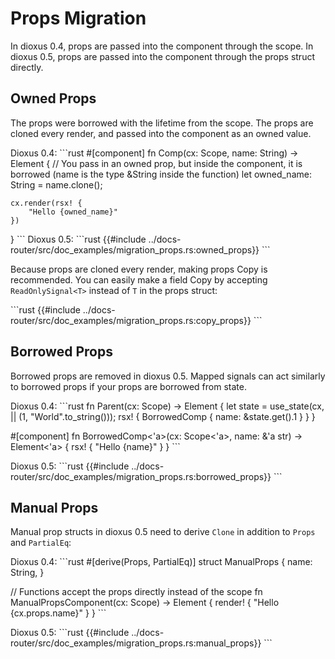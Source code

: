 # Props Migration

In dioxus 0.4, props are passed into the component through the scope. In dioxus 0.5, props are passed into the component through the props struct directly.

## Owned Props

The props were borrowed with the lifetime from the scope. The props are cloned every render, and passed into the component as an owned value.

Dioxus 0.4:
\```rust
#[component]
fn Comp(cx: Scope, name: String) -> Element {
    // You pass in an owned prop, but inside the component, it is borrowed (name is the type &String inside the function)
    let owned_name: String = name.clone();

    cx.render(rsx! {
        "Hello {owned_name}"
    })
}
\```
Dioxus 0.5:
\```rust
{{#include ../docs-router/src/doc_examples/migration_props.rs:owned_props}}
\```

Because props are cloned every render, making props Copy is recommended. You can easily make a field Copy by accepting `ReadOnlySignal<T>` instead of `T` in the props struct:

\```rust
{{#include ../docs-router/src/doc_examples/migration_props.rs:copy_props}}
\```

## Borrowed Props

Borrowed props are removed in dioxus 0.5. Mapped signals can act similarly to borrowed props if your props are borrowed from state.

Dioxus 0.4:
\```rust
fn Parent(cx: Scope) -> Element {
    let state = use_state(cx, || (1, "World".to_string()));
    rsx! {
        BorrowedComp {
            name: &state.get().1
        }
    }
}

#[component]
fn BorrowedComp<'a>(cx: Scope<'a>, name: &'a str) -> Element<'a> {
    rsx! {
        "Hello {name}"
    }
}
\```

Dioxus 0.5:
\```rust
{{#include ../docs-router/src/doc_examples/migration_props.rs:borrowed_props}}
\```

## Manual Props

Manual prop structs in dioxus 0.5 need to derive `Clone` in addition to `Props` and `PartialEq`:

Dioxus 0.4:
\```rust
#[derive(Props, PartialEq)]
struct ManualProps {
    name: String,
}

// Functions accept the props directly instead of the scope
fn ManualPropsComponent(cx: Scope<ManualProps>) -> Element {
    render! {
        "Hello {cx.props.name}"
    }
}
\```

Dioxus 0.5:
\```rust
{{#include ../docs-router/src/doc_examples/migration_props.rs:manual_props}}
\```
